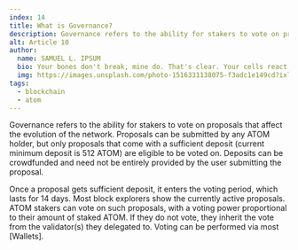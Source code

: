 ```yaml
---
index: 14
title: What is Governance?
description: Governance refers to the ability for stakers to vote on proposals that affect the evolution of the network.
alt: Article 10
author: 
  name: SAMUEL L. IPSUM
  bio: Your bones don't break, mine do. That's clear. Your cells react to bacteria and viruses differently than mine. You don't get sick, I do. That's also clear. But for some reason, you and I react the exact same way to water. We swallow it too fast, we choke. We get some in our lungs, we drown. However unreal it may seem, we are connected, you and I. We're on the same curve, just on opposite ends.
  img: https://images.unsplash.com/photo-1516331138075-f3adc1e149cd?ixlib=rb-1.2.1&ixid=MXwxMjA3fDB8MHxwaG90by1wYWdlfHx8fGVufDB8fHw%3D&auto=format&fit=crop&w=800&q=60
tags: 
  - blockchain
  - atom
---
```


Governance refers to the ability for stakers to vote on proposals that affect the evolution of the network. Proposals can be submitted by any ATOM holder, but only proposals that come with a sufficient deposit (current minimum deposit is 512 ATOM) are eligible to be voted on. Deposits can be crowdfunded and need not be entirely provided by the user submitting the proposal. 

Once a proposal gets sufficient deposit, it enters the voting period, which lasts for 14 days. Most block explorers show the currently active proposals. ATOM stakers can vote on such proposals, with a voting power proportional to their amount of staked ATOM. If they do not vote, they inherit the vote from the validator(s) they delegated to. Voting can be performed via most [Wallets].